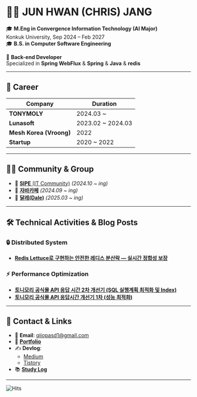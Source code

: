 # 👨‍💻 JUN HWAN (CHRIS) JANG

🎓 **M.Eng in Convergence Information Technology (AI Major)**  
Konkuk University, Sep 2024 – Feb 2027  
🎓 **B.S. in Computer Software Engineering**

💼 **Back-end Developer**  
Specialized in **Spring WebFlux** & **Spring** & **Java** & **redis**

---

## 💼 Career

| Company        | Duration         |
|----------------|------------------|
| **TONYMOLY**   | 2024.03 ~        |
| **Lunasoft**   | 2023.02 ~ 2024.03|
| **Mesh Korea (Vroong)** | 2022           |
| **Startup**    | 2020 ~ 2022      |

---

## 🧑‍💻 Community & Group

- 🔗 [**SIPE** (IT Community)](https://sipe.team/) *(2024.10 ~ ing)*
- 🔗 [**자바카페**](https://phantom-sycamore-adc.notion.site/6b9f59a73665403fb49e767a399314e5) *(2024.09 ~ ing)*
- 🔗 [**달레(Dale)**](https://www.dalestudy.com/) *(2025.03 ~ ing)*

---

## 🛠️ Technical Activities & Blog Posts

### 🔒 Distributed System
- [**Redis Lettuce로 구현하는 안전한 레디스 분산락 — 실시간 정합성 보장**](https://tonymoly-tech.medium.com/redis-lettuce-distributed-lock-for-data-integrity-4bc5c8623f05)

### ⚡ Performance Optimization
- [**토니모리 공식몰 API 응답 시간 2차 개선기 (SQL 실행계획 최적화 및 Index)**](https://tonymoly-tech.medium.com/tonymoly-api-query-optimization-ae84a4ca4f8b)
- [**토니모리 공식몰 API 응답시간 개선기 1차 (성능 최적화)**](https://chris-jang.medium.com/test-c0c0a158d72f)

---

## 🔗 Contact & Links

- 📧 **Email**: qiiopasd1@gmail.com  
- 📄 **[Portfolio](https://drive.google.com/file/d/1xjYZ5h4T3W2XLVbiy-9t7DbYWKiySH8s/view?usp=sharing)**  
- ✍️ **Devlog**:  
  - [Medium](https://chris-jang.medium.com/)  
  - [Tistory](https://devlogofchris.tistory.com/)  
- 📚 **[Study Log](https://bit.ly/3uM0Vtg)**

---

![Hits](https://hits.seeyoufarm.com/api/count/incr/badge.svg?url=https%3A%2F%2Fgithub.com%2FitsChrisJang&count_bg=%2379C83D&title_bg=%23555555&icon=&icon_color=%23E7E7E7&title=hits&edge_flat=false)
